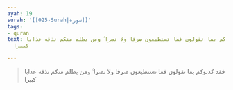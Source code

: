 ```yaml
---
ayah: 19
surah: '[[025-Surah|سورة]]'
tags:
- quran
text: فقد كذبوكم بما تقولون فما تستطيعون صرفا ولا نصرا ۚ ومن يظلم منكم نذقه عذابا
  كبيرا

---
```

> فقد كذبوكم بما تقولون فما تستطيعون صرفا ولا نصرا ۚ ومن يظلم منكم نذقه عذابا كبيرا
